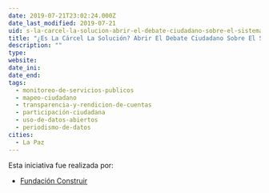 ```yaml
---
date: 2019-07-21T23:02:24.000Z
date_last_modified: 2019-07-21
uid: s-la-carcel-la-solucion-abrir-el-debate-ciudadano-sobre-el-sistema-penal-boliviano
title: "¿Es La Cárcel La Solución? Abrir El Debate Ciudadano Sobre El Sistema Penal Boliviano"
description: ""
type: 
website: 
date_ini: 
date_end: 
tags:
  - monitoreo-de-servicios-publicos
  - mapeo-ciudadano
  - transparencia-y-rendicion-de-cuentas
  - participación-ciudadana
  - uso-de-datos-abiertos
  - periodismo-de-datos
cities: 
  - La Paz
---
```


Esta iniciativa fue realizada por:

- [Fundación Construir](/i/fundacion-construir.html)
